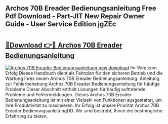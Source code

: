 ## Archos 70B Ereader Bedienungsanleitung Free Pdf Download - Part-JIT New Repair Owner Guide - User Service Edition jgZEc

# <h2><a href="http://df0tuof.blite.top/?on=Archos+70B+Ereader+Bedienungsanleitung">🔗Download 👉🔴 Archos 70B Ereader Bedienungsanleitung</a></h2>

[![Archos 70B Ereader Bedienungsanleitung new download](https://i.imgur.com/lujVjoI.png)](http://df0tuof.blite.top/?on=Archos+70B+Ereader+Bedienungsanleitung)
Ihr Weg zum Erfolg Dieses Handbuch dient als Fahrplan für den sicheren Betrieb und die Wartung Ihres neuen Archos 70B Ereader Bedienungsanleitung. Anleitung zur Fehlerbehebung Archos 70B Ereader Bedienungsanleitung für häufige Probleme Dieser Abschnitt enthält Lösungen für häufig auftretende Probleme und Fehlermeldungen. Dieses Archos 70B Ereader Bedienungsanleitung ist mit einer Vielzahl von Funktionen ausgestattet, um Ihre Produktivität zu maximieren. Ihr Erfolg ist unsere Priorität Archos 70B Ereader BedienungsanleitungDD. Wir sind bestrebt, Ihnen die bestmögliche Erfahrung zu bieten.
